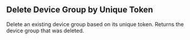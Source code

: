 Delete Device Group by Unique Token
-----------------------------------
Delete an existing device group based on its unique token. Returns the
device group that was deleted.